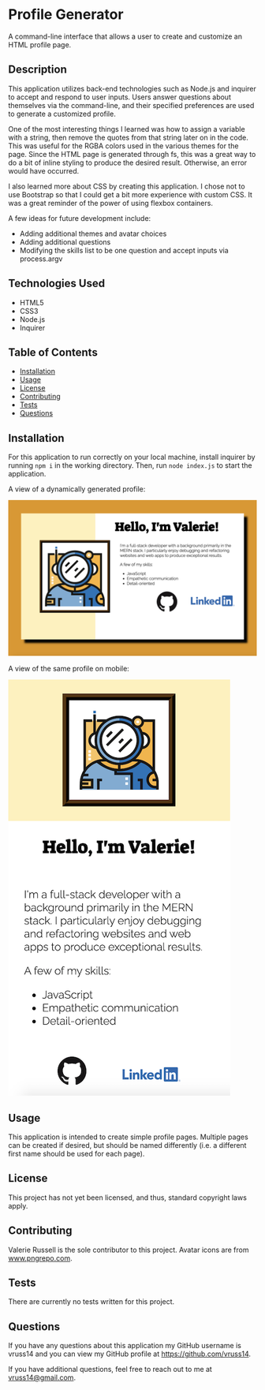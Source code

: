 # Profile Generator

A command-line interface that allows a user to create and customize an HTML profile page.

## Description

This application utilizes back-end technologies such as Node.js and inquirer to accept and respond to user inputs. Users answer questions about themselves via the command-line, and their specified preferences are used to generate a customized profile.

One of the most interesting things I learned was how to assign a variable with a string, then remove the quotes from that string later on in the code. This was useful for the RGBA colors used in the various themes for the page. Since the HTML page is generated through fs, this was a great way to do a bit of inline styling to produce the desired result. Otherwise, an error would have occurred.

I also learned more about CSS by creating this application. I chose not to use Bootstrap so that I could get a bit more experience with custom CSS. It was a great reminder of the power of using flexbox containers.

A few ideas for future development include:

- Adding additional themes and avatar choices
- Adding additional questions
- Modifying the skills list to be one question and accept inputs via process.argv

## Technologies Used

- HTML5
- CSS3
- Node.js
- Inquirer

## Table of Contents

- [Installation](#Installation)
- [Usage](#Usage)
- [License](#License)
- [Contributing](#Contributing)
- [Tests](#Tests)
- [Questions](#Questions)
            
## Installation

For this application to run correctly on your local machine, install inquirer by running ```npm i``` in the working directory. Then, run ```node index.js``` to start the application.

A view of a dynamically generated profile:

![desktop profile](assets/images/screenshots/generated-profile-desktop.png)

A view of the same profile on mobile:

![mobile profile](assets/images/screenshots/generated-profile-mobile.png)

## Usage

This application is intended to create simple profile pages. Multiple pages can be created if desired, but should be named differently (i.e. a different first name should be used for each page).

## License

This project has not yet been licensed, and thus, standard copyright laws apply.
            
## Contributing

Valerie Russell is the sole contributor to this project. Avatar icons are from www.pngrepo.com.
            
## Tests

There are currently no tests written for this project.
            
## Questions

If you have any questions about this application my GitHub username is vruss14 and you can view my GitHub profile at https://github.com/vruss14.

If you have additional questions, feel free to reach out to me at vruss14@gmail.com.

